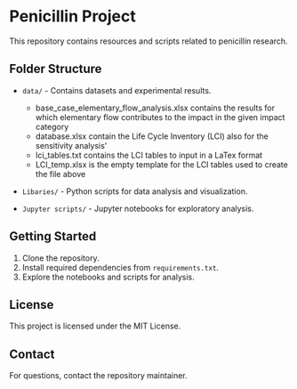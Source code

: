 # Penicillin Project

This repository contains resources and scripts related to penicillin research.

## Folder Structure

- `data/` - Contains datasets and experimental results.
    - base_case_elementary_flow_analysis.xlsx contains the results for which elementary flow contributes to the impact in the given impact category
    - database.xlsx contain the Life Cycle Inventory (LCI) also for the sensitivity analysis'
    - lci_tables.txt contains the LCI tables to input in a LaTex format
    - LCI_temp.xlsx is the empty template for the LCI tables used to create the file above
    

- `Libaries/` - Python scripts for data analysis and visualization.
- `Jupyter scripts/` - Jupyter notebooks for exploratory analysis.


## Getting Started

1. Clone the repository.
2. Install required dependencies from `requirements.txt`.
3. Explore the notebooks and scripts for analysis.

## License

This project is licensed under the MIT License.

## Contact

For questions, contact the repository maintainer.